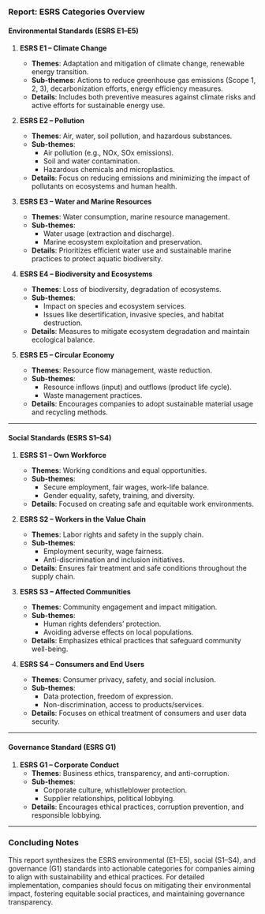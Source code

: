 ### **Report: ESRS Categories Overview**

#### **Environmental Standards (ESRS E1–E5)**

1. **ESRS E1 – Climate Change**
   - **Themes**: Adaptation and mitigation of climate change, renewable energy transition.
   - **Sub-themes**: Actions to reduce greenhouse gas emissions (Scope 1, 2, 3), decarbonization efforts, energy efficiency measures.
   - **Details**: Includes both preventive measures against climate risks and active efforts for sustainable energy use.

2. **ESRS E2 – Pollution**
   - **Themes**: Air, water, soil pollution, and hazardous substances.
   - **Sub-themes**:
     - Air pollution (e.g., NOx, SOx emissions).
     - Soil and water contamination.
     - Hazardous chemicals and microplastics.
   - **Details**: Focus on reducing emissions and minimizing the impact of pollutants on ecosystems and human health.

3. **ESRS E3 – Water and Marine Resources**
   - **Themes**: Water consumption, marine resource management.
   - **Sub-themes**:
     - Water usage (extraction and discharge).
     - Marine ecosystem exploitation and preservation.
   - **Details**: Prioritizes efficient water use and sustainable marine practices to protect aquatic biodiversity.

4. **ESRS E4 – Biodiversity and Ecosystems**
   - **Themes**: Loss of biodiversity, degradation of ecosystems.
   - **Sub-themes**:
     - Impact on species and ecosystem services.
     - Issues like desertification, invasive species, and habitat destruction.
   - **Details**: Measures to mitigate ecosystem degradation and maintain ecological balance.

5. **ESRS E5 – Circular Economy**
   - **Themes**: Resource flow management, waste reduction.
   - **Sub-themes**:
     - Resource inflows (input) and outflows (product life cycle).
     - Waste management practices.
   - **Details**: Encourages companies to adopt sustainable material usage and recycling methods.

---

#### **Social Standards (ESRS S1–S4)**

1. **ESRS S1 – Own Workforce**
   - **Themes**: Working conditions and equal opportunities.
   - **Sub-themes**:
     - Secure employment, fair wages, work-life balance.
     - Gender equality, safety, training, and diversity.
   - **Details**: Focused on creating safe and equitable work environments.

2. **ESRS S2 – Workers in the Value Chain**
   - **Themes**: Labor rights and safety in the supply chain.
   - **Sub-themes**:
     - Employment security, wage fairness.
     - Anti-discrimination and inclusion initiatives.
   - **Details**: Ensures fair treatment and safe conditions throughout the supply chain.

3. **ESRS S3 – Affected Communities**
   - **Themes**: Community engagement and impact mitigation.
   - **Sub-themes**:
     - Human rights defenders’ protection.
     - Avoiding adverse effects on local populations.
   - **Details**: Emphasizes ethical practices that safeguard community well-being.

4. **ESRS S4 – Consumers and End Users**
   - **Themes**: Consumer privacy, safety, and social inclusion.
   - **Sub-themes**:
     - Data protection, freedom of expression.
     - Non-discrimination, access to products/services.
   - **Details**: Focuses on ethical treatment of consumers and user data security.

---

#### **Governance Standard (ESRS G1)**

1. **ESRS G1 – Corporate Conduct**
   - **Themes**: Business ethics, transparency, and anti-corruption.
   - **Sub-themes**:
     - Corporate culture, whistleblower protection.
     - Supplier relationships, political lobbying.
   - **Details**: Encourages ethical practices, corruption prevention, and responsible lobbying.

---

### **Concluding Notes**
This report synthesizes the ESRS environmental (E1–E5), social (S1–S4), and governance (G1) standards into actionable categories for companies aiming to align with sustainability and ethical practices. For detailed implementation, companies should focus on mitigating their environmental impact, fostering equitable social practices, and maintaining governance transparency.